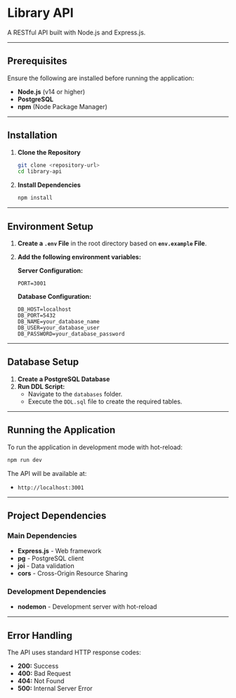 # Library API

A RESTful API built with Node.js and Express.js.

---

## Prerequisites

Ensure the following are installed before running the application:

- **Node.js** (v14 or higher)
- **PostgreSQL**
- **npm** (Node Package Manager)

---

## Installation

1. **Clone the Repository**
   ```bash
   git clone <repository-url>
   cd library-api
   ```

2. **Install Dependencies**
   ```bash
   npm install
   ```

---

## Environment Setup

1. **Create a `.env` File** in the root directory based on **`env.example` File**.
2. **Add the following environment variables:**

   **Server Configuration:**
   ```env
   PORT=3001
   ```

   **Database Configuration:**
   ```env
   DB_HOST=localhost
   DB_PORT=5432
   DB_NAME=your_database_name
   DB_USER=your_database_user
   DB_PASSWORD=your_database_password
   ```

---

## Database Setup

1. **Create a PostgreSQL Database**
2. **Run DDL Script:**
   - Navigate to the `databases` folder.
   - Execute the `DDL.sql` file to create the required tables.

---

## Running the Application

To run the application in development mode with hot-reload:

```bash
npm run dev
```

The API will be available at:

- `http://localhost:3001`

---

## Project Dependencies

### Main Dependencies

- **Express.js** - Web framework
- **pg** - PostgreSQL client
- **joi** - Data validation
- **cors** - Cross-Origin Resource Sharing

### Development Dependencies

- **nodemon** - Development server with hot-reload

---

## Error Handling

The API uses standard HTTP response codes:

- **200:** Success
- **400:** Bad Request
- **404:** Not Found
- **500:** Internal Server Error